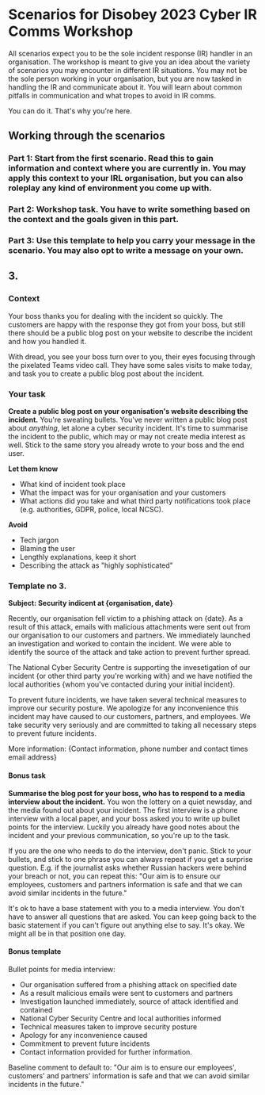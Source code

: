 # Scenarios for Disobey 2023 Cyber IR Comms Workshop

All scenarios expect you to be the sole incident response (IR) handler in an organisation. The workshop is meant to give you an idea about the variety of scenarios you may encounter in different IR situations. You may not be the sole person working in your organisation, but you are now tasked in handling the IR and communicate about it. You will learn about common pitfalls in communication and what tropes to avoid in IR comms.

You can do it. That's why you're here.

## Working through the scenarios

### Part 1: Start from the first scenario. Read this to gain information and context where you are currently in. You may apply this context to your IRL organisation, but you can also roleplay any kind of environment you come up with.

### Part 2: Workshop task. You have to write something based on the context and the goals given in this part.

### Part 3: Use this template to help you carry your message in the scenario. You may also opt to write a message on your own.

## 3. 

### Context

Your boss thanks you for dealing with the incident so quickly. The customers are happy with the response they got from your boss, but still there should be a public blog post on your website to describe the incident and how you handled it.

With dread, you see your boss turn over to you, their eyes focusing through the pixelated Teams video call. They have some sales visits to make today, and task you to create a public blog post about the incident.

### Your task

**Create a public blog post on your organisation's website describing the incident.** You're sweating bullets. You've never written a public blog post about _anything_, let alone a cyber security incident. It's time to summarise the incident to the public, which may or may not create media interest as well. Stick to the same story you already wrote to your boss and the end user.

**Let them know**

- What kind of incident took place
- What the impact was for your organisation and your customers
- What actions did you take and what third party notifications took place (e.g. authorities, GDPR, police, local NCSC).

**Avoid**

- Tech jargon
- Blaming the user
- Lengthly explanations, keep it short
- Describing the attack as "highly sophisticated"

### Template no 3.

**Subject: Security indicent at {organisation, date}**

Recently, our organisation fell victim to a phishing attack on {date}.  As a result of this attack, emails with malicious attachments were sent out from our organisation to our customers and partners. We immediately launched an investigation and worked to contain the incident. We were able to identify the source of the attack and take action to prevent further spread. 

The National Cyber Security Centre is supporting the invesetigation of our incident {or other third party you're working with} and we have notified the local authorities {whom you've contacted during your initial incident}.

To prevent future incidents, we have taken several technical measures to improve our security posture. We apologize for any inconvenience this incident may have caused to our customers, partners, and employees. We take security very seriously and are committed to taking all necessary steps to prevent future incidents.

More information:
{Contact information,
phone number and contact times
email address}



#### Bonus task

**Summarise the blog post for your boss, who has to respond to a media interview about the incident.** You won the lottery on a quiet newsday, and the media found out about your incident. The first interview is a phone interview with a local paper, and your boss asked you to write up bullet points for the interview. Luckily you already have good notes about the incident and your previous communication, so you're up to the task.

If you are the one who needs to do the interview, don't panic. Stick to your bullets, and stick to one phrase you can always repeat if you get a surprise question. E.g. if the journalist asks whether Russian hackers were behind your breach or not, you can repeat this: "Our aim is to ensure our employees, customers and partners information is safe and that we can avoid similar incidents in the future."

It's ok to have a base statement with you to a media interview. You don't have to answer all questions that are asked. You can keep going back to the basic statement if you can't figure out anything else to say. It's okay. We might all be in that position one day.

#### Bonus template

Bullet points for media interview:

- Our organisation suffered from a phishing attack on specified date
- As a result malicious emails were sent to customers and partners
- Investigation launched immediately, source of attack identified and contained
- National Cyber Security Centre and local authorities informed
- Technical measures taken to improve security posture
- Apology for any inconvenience caused
- Commitment to prevent future incidents
- Contact information provided for further information.

Baseline comment to default to: "Our aim is to ensure our employees', customers' and partners' information is safe and that we can avoid similar incidents in the future."